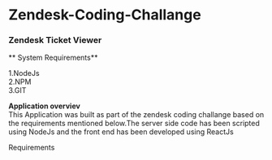 # Zendesk-Coding-Challange

<h3>Zendesk Ticket Viewer</h3>

** System Requirements**

1.NodeJs<br/>
2.NPM<br/>
3.GIT<br/>

**Application overviev**<br/>
This Application was built as part of the zendesk coding challange based on the requirements mentioned below.The server side code has been scripted using NodeJs and the front end has been developed using ReactJs


Requirements<br/>






